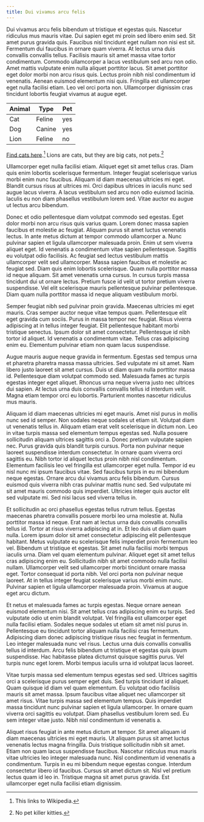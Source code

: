 ```yaml
---
title: Dui vivamus arcu felis
---
```


Dui vivamus arcu felis bibendum ut tristique et egestas quis. Nascetur ridiculus
mus mauris vitae. Dui sapien eget mi proin sed libero enim sed. Sit amet purus
gravida quis. Faucibus nisl tincidunt eget nullam non nisi est sit. Fermentum
dui faucibus in ornare quam viverra. At lectus urna duis convallis convallis
tellus. Facilisis mauris sit amet massa vitae tortor condimentum. Commodo
ullamcorper a lacus vestibulum sed arcu non odio. Amet mattis vulputate enim
nulla aliquet porttitor lacus. Sit amet porttitor eget dolor morbi non arcu
risus quis. Lectus proin nibh nisl condimentum id venenatis. Aenean euismod
elementum nisi quis. Fringilla est ullamcorper eget nulla facilisi etiam. Leo
vel orci porta non. Ullamcorper dignissim cras tincidunt lobortis feugiat
vivamus at augue eget.

| Animal | Type   | Pet |
|--------|--------|-----|
| Cat    | Feline | yes |
| Dog    | Canine | yes |
| Lion   | Feline | no  |

[Find cats here](https://en.wikipedia.org/wiki/Cat).[^1]  Lions are cats, but
they are big cats, not pets.[^2]

[^1]: This links to Wikipedia.
[^2]: No pet killer kitties.

Ullamcorper eget nulla facilisi etiam. Aliquet eget sit amet tellus cras. Diam
quis enim lobortis scelerisque fermentum. Integer feugiat scelerisque varius
morbi enim nunc faucibus. Aliquam id diam maecenas ultricies mi eget. Blandit
cursus risus at ultrices mi. Orci dapibus ultrices in iaculis nunc sed augue
lacus viverra. A lacus vestibulum sed arcu non odio euismod lacinia. Iaculis eu
non diam phasellus vestibulum lorem sed. Vitae auctor eu augue ut lectus arcu
bibendum.

Donec et odio pellentesque diam volutpat commodo sed egestas. Eget dolor morbi
non arcu risus quis varius quam. Lorem donec massa sapien faucibus et molestie
ac feugiat. Aliquam purus sit amet luctus venenatis lectus. In ante metus dictum
at tempor commodo ullamcorper a. Nunc pulvinar sapien et ligula ullamcorper
malesuada proin. Enim ut sem viverra aliquet eget. Id venenatis a condimentum
vitae sapien pellentesque. Sagittis eu volutpat odio facilisis. Ac feugiat sed
lectus vestibulum mattis ullamcorper velit sed ullamcorper. Massa sapien
faucibus et molestie ac feugiat sed. Diam quis enim lobortis scelerisque. Quam
nulla porttitor massa id neque aliquam. Sit amet venenatis urna cursus. In
cursus turpis massa tincidunt dui ut ornare lectus. Pretium fusce id velit ut
tortor pretium viverra suspendisse. Vel elit scelerisque mauris pellentesque
pulvinar pellentesque. Diam quam nulla porttitor massa id neque aliquam
vestibulum morbi.

Semper feugiat nibh sed pulvinar proin gravida. Maecenas ultricies mi eget
mauris. Cras semper auctor neque vitae tempus quam. Pellentesque elit eget
gravida cum sociis. Purus in massa tempor nec feugiat. Risus viverra adipiscing
at in tellus integer feugiat. Elit pellentesque habitant morbi tristique
senectus. Ipsum dolor sit amet consectetur. Pellentesque id nibh tortor id
aliquet. Id venenatis a condimentum vitae. Tellus cras adipiscing enim
eu. Elementum pulvinar etiam non quam lacus suspendisse.

Augue mauris augue neque gravida in fermentum. Egestas sed tempus urna et
pharetra pharetra massa massa ultricies. Sed vulputate mi sit amet. Nam libero
justo laoreet sit amet cursus. Duis ut diam quam nulla porttitor massa
id. Pellentesque diam volutpat commodo sed. Malesuada fames ac turpis egestas
integer eget aliquet. Rhoncus urna neque viverra justo nec ultrices dui
sapien. At lectus urna duis convallis convallis tellus id interdum velit. Magna
etiam tempor orci eu lobortis. Parturient montes nascetur ridiculus mus mauris.

Aliquam id diam maecenas ultricies mi eget mauris. Amet nisl purus in mollis
nunc sed id semper. Non sodales neque sodales ut etiam sit. Volutpat diam ut
venenatis tellus in. Aliquam etiam erat velit scelerisque in dictum non. Leo in
vitae turpis massa sed elementum tempus egestas sed. Nulla posuere sollicitudin
aliquam ultrices sagittis orci a. Donec pretium vulputate sapien nec. Purus
gravida quis blandit turpis cursus. Porta non pulvinar neque laoreet suspendisse
interdum consectetur. In ornare quam viverra orci sagittis eu. Nibh tortor id
aliquet lectus proin nibh nisl condimentum. Elementum facilisis leo vel
fringilla est ullamcorper eget nulla. Tempor id eu nisl nunc mi ipsum faucibus
vitae. Sed faucibus turpis in eu mi bibendum neque egestas. Ornare arcu dui
vivamus arcu felis bibendum. Cursus euismod quis viverra nibh cras pulvinar
mattis nunc sed. Sed vulputate mi sit amet mauris commodo quis
imperdiet. Ultricies integer quis auctor elit sed vulputate mi. Sed nisi lacus
sed viverra tellus in.

Et sollicitudin ac orci phasellus egestas tellus rutrum tellus. Egestas maecenas
pharetra convallis posuere morbi leo urna molestie at. Nulla porttitor massa id
neque. Erat nam at lectus urna duis convallis convallis tellus id. Tortor at
risus viverra adipiscing at in. Et leo duis ut diam quam nulla. Lorem ipsum
dolor sit amet consectetur adipiscing elit pellentesque habitant. Metus
vulputate eu scelerisque felis imperdiet proin fermentum leo vel. Bibendum ut
tristique et egestas. Sit amet nulla facilisi morbi tempus iaculis urna. Diam
vel quam elementum pulvinar. Aliquet eget sit amet tellus cras adipiscing enim
eu. Sollicitudin nibh sit amet commodo nulla facilisi nullam. Ullamcorper velit
sed ullamcorper morbi tincidunt ornare massa eget. Tortor consequat id porta
nibh. Vel orci porta non pulvinar neque laoreet. At in tellus integer feugiat
scelerisque varius morbi enim nunc. Pulvinar sapien et ligula ullamcorper
malesuada proin. Vivamus at augue eget arcu dictum.

Et netus et malesuada fames ac turpis egestas. Neque ornare aenean euismod
elementum nisi. Sit amet tellus cras adipiscing enim eu turpis. Sed vulputate
odio ut enim blandit volutpat. Vel fringilla est ullamcorper eget nulla facilisi
etiam. Sodales neque sodales ut etiam sit amet nisl purus in. Pellentesque eu
tincidunt tortor aliquam nulla facilisi cras fermentum. Adipiscing diam donec
adipiscing tristique risus nec feugiat in fermentum. Leo integer malesuada nunc
vel risus. Lectus urna duis convallis convallis tellus id interdum. Arcu felis
bibendum ut tristique et egestas quis ipsum suspendisse. Hac habitasse platea
dictumst quisque sagittis purus. Vel turpis nunc eget lorem. Morbi tempus
iaculis urna id volutpat lacus laoreet.

Vitae turpis massa sed elementum tempus egestas sed sed. Ultrices sagittis orci
a scelerisque purus semper eget duis. Sed turpis tincidunt id aliquet. Quam
quisque id diam vel quam elementum. Eu volutpat odio facilisis mauris sit amet
massa. Ipsum faucibus vitae aliquet nec ullamcorper sit amet risus. Vitae turpis
massa sed elementum tempus. Quis imperdiet massa tincidunt nunc pulvinar sapien
et ligula ullamcorper. In ornare quam viverra orci sagittis eu volutpat. Diam
phasellus vestibulum lorem sed. Eu sem integer vitae justo. Nibh nisl
condimentum id venenatis a.

Aliquet risus feugiat in ante metus dictum at tempor. Sit amet aliquam id diam
maecenas ultricies mi eget mauris. Ut aliquam purus sit amet luctus venenatis
lectus magna fringilla. Duis tristique sollicitudin nibh sit amet. Etiam non
quam lacus suspendisse faucibus. Nascetur ridiculus mus mauris vitae ultricies
leo integer malesuada nunc. Nisl condimentum id venenatis a condimentum. Turpis
in eu mi bibendum neque egestas congue. Interdum consectetur libero id
faucibus. Cursus sit amet dictum sit. Nisl vel pretium lectus quam id leo
in. Tristique magna sit amet purus gravida. Est ullamcorper eget nulla facilisi
etiam dignissim.
